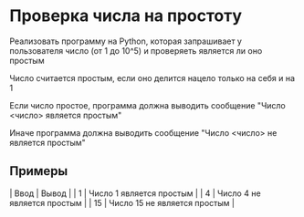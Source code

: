# Проверка числа на простоту

Реализовать программу на Python, которая запрашивает у пользователя число (от 1 до 10^5) и проверяеть является ли оно простым

Число считается простым, если оно делится нацело только на себя и на 1

Если число простое, программа должна выводить сообщение "Число <число> является простым"

Иначе программа должна выводить сообщение "Число <число> не является простым"

## Примеры
| Ввод | Вывод |
| 1 | Число 1 является простым |
| 4 | Число 4 не является простым |
| 15 | Число 15 не является простым |
